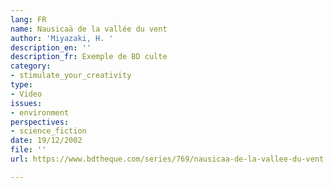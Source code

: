```yaml
---
lang: FR
name: Nausicaä de la vallée du vent
author: 'Miyazaki, H. '
description_en: ''
description_fr: Exemple de BD culte
category:
- stimulate_your_creativity
type:
- Video
issues:
- environment
perspectives:
- science_fiction
date: 19/12/2002
file: ''
url: https://www.bdtheque.com/series/769/nausicaa-de-la-vallee-du-vent

---
```

